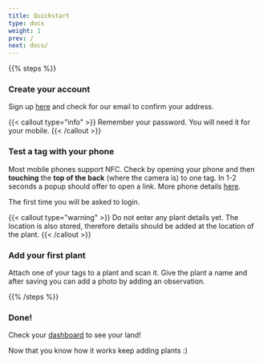 ```yaml
---
title: Quickstart
type: docs
weight: 1
prev: /
next: docs/
---
```


{{% steps %}}

### Create your account

Sign up [here](https://app.plantproxy.com/register) and check for our email to confirm your address.

{{< callout type="info" >}}
Remember your password. You will need it for your mobile.
{{< /callout >}}

### Test a tag with your phone

Most mobile phones support NFC. Check by opening your phone and then **touching** the **top of the back** (where the camera is) to one tag. In 1-2 seconds a popup should offer to open a link. More phone details [here](/docs/nfc-capable-mobiles).

The first time you will be asked to login.

{{< callout type="warning" >}}
Do not enter any plant details yet. The location is also stored, therefore details should be added at the location of the plant.
{{< /callout >}}
### Add your first plant

Attach one of your tags to a plant and scan it. Give the plant a name and after saving you can add a photo by adding an observation.

{{% /steps %}}

### Done!

Check your [dashboard](https://app.plantproxy.com/dashboard) to see your land!

Now that you know how it works keep adding plants :)
